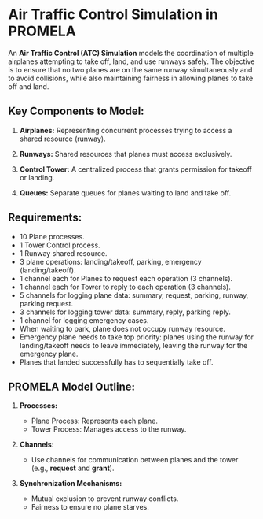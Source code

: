 # Air Traffic Control Simulation in PROMELA

An **Air Traffic Control (ATC) Simulation** models the coordination of multiple airplanes attempting to take off, land, and use runways safely. The objective is to ensure that no two planes are on the same runway simultaneously and to avoid collisions, while also maintaining fairness in allowing planes to take off and land.  

## Key Components to Model:

1. **Airplanes:** Representing concurrent processes trying to access a shared resource (runway).

2. **Runways:** Shared resources that planes must access exclusively.
3. **Control Tower:** A centralized process that grants permission for takeoff or landing.
4. **Queues:** Separate queues for planes waiting to land and take off.

## Requirements:
- 10 Plane processes.
- 1 Tower Control process.
- 1 Runway shared resource.
- 3 plane operations: landing/takeoff, parking, emergency (landing/takeoff).
- 1 channel each for Planes to request each operation (3 channels).
- 1 channel each for Tower to reply to each operation (3 channels).
- 5 channels for logging plane data: summary, request, parking, runway, parking request.
- 3 channels for logging tower data: summary, reply, parking reply.
- 1 channel for logging emergency cases.
- When waiting to park, plane does not occupy runway resource.
- Emergency plane needs to take top priority: planes using the runway for landing/takeoff needs to leave immediately, leaving the runway for the emergency plane.
- Planes that landed successfully has to sequentially take off.

## PROMELA Model Outline:

1. **Processes:**
    - Plane Process: Represents each plane.
    - Tower Process: Manages access to the runway.

2. **Channels:**
    - Use channels for communication between planes and the tower (e.g., **request** and **grant**).

3. **Synchronization Mechanisms:**
    - Mutual exclusion to prevent runway conflicts.
    - Fairness to ensure no plane starves.
